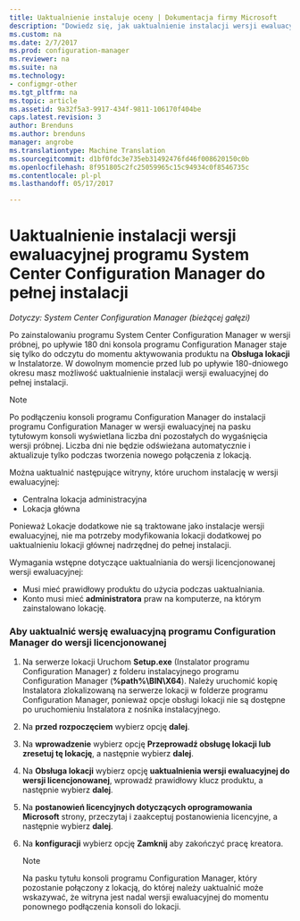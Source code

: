 ```yaml
---
title: Uaktualnienie instaluje oceny | Dokumentacja firmy Microsoft
description: "Dowiedz się, jak uaktualnienie instalacji wersji ewaluacyjnej do pełnej instalacji programu System Center Configuration Manager."
ms.custom: na
ms.date: 2/7/2017
ms.prod: configuration-manager
ms.reviewer: na
ms.suite: na
ms.technology:
- configmgr-other
ms.tgt_pltfrm: na
ms.topic: article
ms.assetid: 9a32f5a3-9917-434f-9811-106170f404be
caps.latest.revision: 3
author: Brenduns
ms.author: brenduns
manager: angrobe
ms.translationtype: Machine Translation
ms.sourcegitcommit: d1bf0fdc3e735eb31492476fd46f008620150c0b
ms.openlocfilehash: 8f951805c2fc25059965c15c94934c0f8546735c
ms.contentlocale: pl-pl
ms.lasthandoff: 05/17/2017

---
```

# <a name="upgrade-an-evaluation-installation-of-system-center-configuration-manager-to-a-full-installation"></a>Uaktualnienie instalacji wersji ewaluacyjnej programu System Center Configuration Manager do pełnej instalacji

*Dotyczy: System Center Configuration Manager (bieżącej gałęzi)*

Po zainstalowaniu programu System Center Configuration Manager w wersji próbnej, po upływie 180 dni konsola programu Configuration Manager staje się tylko do odczytu do momentu aktywowania produktu na **Obsługa lokacji** w Instalatorze. W dowolnym momencie przed lub po upływie 180-dniowego okresu masz możliwość uaktualnienie instalacji wersji ewaluacyjnej do pełnej instalacji.  

> [!NOTE]  
>  Po podłączeniu konsoli programu Configuration Manager do instalacji programu Configuration Manager w wersji ewaluacyjnej na pasku tytułowym konsoli wyświetlana liczba dni pozostałych do wygaśnięcia wersji próbnej. Liczba dni nie będzie odświeżana automatycznie i aktualizuje tylko podczas tworzenia nowego połączenia z lokacją.  

 Można uaktualnić następujące witryny, które uruchom instalację w wersji ewaluacyjnej:  

-   Centralna lokacja administracyjna  
-   Lokacja główna  

Ponieważ Lokacje dodatkowe nie są traktowane jako instalacje wersji ewaluacyjnej, nie ma potrzeby modyfikowania lokacji dodatkowej po uaktualnieniu lokacji głównej nadrzędnej do pełnej instalacji.  

Wymagania wstępne dotyczące uaktualniania do wersji licencjonowanej wersji ewaluacyjnej:  

-   Musi mieć prawidłowy produktu do użycia podczas uaktualniania.  
-   Konto musi mieć **administratora** praw na komputerze, na którym zainstalowano lokację.  

### <a name="to-upgrade-an-evaluation-version-of-configuration-manager-to-a-licensed-version"></a>Aby uaktualnić wersję ewaluacyjną programu Configuration Manager do wersji licencjonowanej  

1.  Na serwerze lokacji Uruchom **Setup.exe** (Instalator programu Configuration Manager) z folderu instalacyjnego programu Configuration Manager (**%path%\BIN\X64**). Należy uruchomić kopię Instalatora zlokalizowaną na serwerze lokacji w folderze programu Configuration Manager, ponieważ opcje obsługi lokacji nie są dostępne po uruchomieniu Instalatora z nośnika instalacyjnego.  
2.  Na **przed rozpoczęciem** wybierz opcję **dalej**.  
3.  Na **wprowadzenie** wybierz opcję **Przeprowadź obsługę lokacji lub zresetuj tę lokację**, a następnie wybierz **dalej**.  
4.  Na **Obsługa lokacji** wybierz opcję **uaktualnienia wersji ewaluacyjnej do wersji licencjonowanej**, wprowadź prawidłowy klucz produktu, a następnie wybierz **dalej**.  
5.  Na **postanowień licencyjnych dotyczących oprogramowania Microsoft** strony, przeczytaj i zaakceptuj postanowienia licencyjne, a następnie wybierz **dalej**.  
6.  Na **konfiguracji** wybierz opcję **Zamknij** aby zakończyć pracę kreatora.  

    > [!NOTE]  
    >  Na pasku tytułu konsoli programu Configuration Manager, który pozostanie połączony z lokacją, do której należy uaktualnić może wskazywać, że witryna jest nadal wersji ewaluacyjnej do momentu ponownego podłączenia konsoli do lokacji.  

